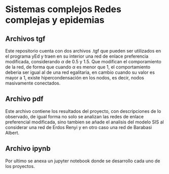 # Sistemas complejos Redes complejas y epidemias

## Archivos tgf

Este repositorio cuenta con dos archivos .tgf que pueden ser utilizados en el programa yEd y traen en su interior una red de enlace preferencia modificada, considerando $\alpha$ de 0.5 y 1.5. Que modifican el comporamiento de la red, de forma que cuando $\alpha$ es menor que 1, el comportamiento deberia ser igual al de una red egalitaria, en cambio cuando su valor es mayor a 1, existe hipercondensación en los nodos, es decir, nodos masivamente conectados.

## Archivo pdf

Este archivo contiene los resultados del proyecto, con descripciones de lo observado, de igual forma no solo se analizan las redes de enlace preferencial modificada, sino tambien se añade el analisis del modelo SIS al considerar una red de Erdos Renyi y en otro caso una red de Barabasi Albert.

## Archivo ipynb

Por ultimo se anexa un jupyter notebook donde se desarrollo cada uno de los proyectos. 
